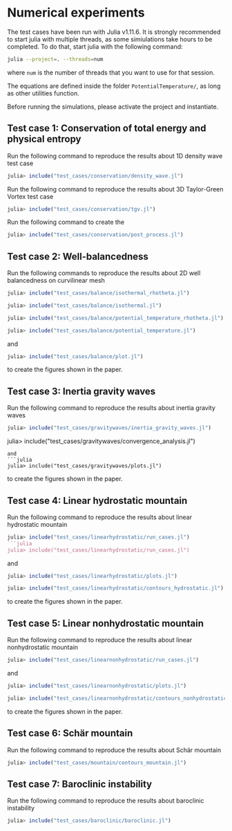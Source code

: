 # Numerical experiments
The test cases have been run with Julia v1.11.6. It is strongly recommended to start julia with multiple threads, as some simiulations take hours to be completed. To do that, start julia with the following command:
```bash
julia --project=. --threads=num
```
where `num` is the number of threads that you want to use for that session.

The equations are defined inside the folder `PotentialTemperature/`,  as long as other utilities function.

Before running the simulations, please activate the project and instantiate.

## Test case 1: Conservation of total energy and physical entropy

Run the following command to reproduce the results about 1D density wave test case
```julia
julia> include("test_cases/conservation/density_wave.jl")
```
Run the following command to reproduce the results about 3D Taylor-Green Vortex test case
```julia
julia> include("test_cases/conservation/tgv.jl")
```
Run the following command to create the
```julia
julia> include("test_cases/conservation/post_process.jl")
```
## Test case 2: Well-balancedness
Run the following commands to reproduce the results about 2D well balancedness on curvilinear mesh
```julia
julia> include("test_cases/balance/isothermal_rhotheta.jl")

julia> include("test_cases/balance/isothermal.jl")

julia> include("test_cases/balance/potential_temperature_rhotheta.jl")

julia> include("test_cases/balance/potential_temperature.jl")
```
and
```julia
julia> include("test_cases/balance/plot.jl")
```
to create the figures shown in the paper.

## Test case 3: Inertia gravity waves
Run the following command to reproduce the results about inertia gravity waves
```julia
julia> include("test_cases/gravitywaves/inertia_gravity_waves.jl")
```
julia> include("test_cases/gravitywaves/convergence_analysis.jl")
```
and
```julia
julia> include("test_cases/gravitywaves/plots.jl")
```
to create the figures shown in the paper.

## Test case 4: Linear hydrostatic mountain
Run the following command to reproduce the results about linear hydrostatic mountain
```julia
julia> include("test_cases/linearhydrostatic/run_cases.jl")
```julia
julia> include("test_cases/linearhydrostatic/run_cases.jl")
```
and
```julia
julia> include("test_cases/linearhydrostatic/plots.jl")

julia> include("test_cases/linearhydrostatic/contours_hydrostatic.jl")
```
to create the figures shown in the paper.

## Test case 5: Linear nonhydrostatic mountain
Run the following command to reproduce the results about linear nonhydrostatic mountain
```julia
julia> include("test_cases/linearnonhydrostatic/run_cases.jl")
```
and
```julia
julia> include("test_cases/linearnonhydrostatic/plots.jl")

julia> include("test_cases/linearnonhydrostatic/contours_nonhydrostatic.jl")
```
to create the figures shown in the paper.

## Test case 6: Schär mountain
Run the following command to reproduce the results about Schär mountain
```julia
julia> include("test_cases/mountain/contours_mountain.jl")
```

## Test case 7: Baroclinic instability
Run the following command to reproduce the results about baroclinic instability
```julia
julia> include("test_cases/baroclinic/baroclinic.jl")
```
